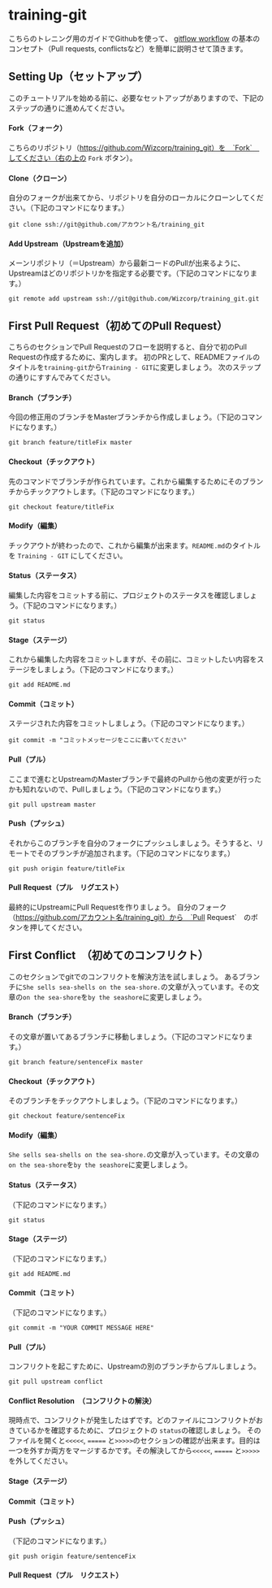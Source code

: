 training-git
============
こちらのトレニング用のガイドでGithubを使って、 [gitflow workflow](http://keijinsonyaban.blogspot.jp/2010/10/successful-git-branching-model.html) の基本のコンセプト（Pull requests, conflictsなど）を簡単に説明させて頂きます。

Setting Up（セットアップ）
----------
このチュートリアルを始める前に、必要なセットアップがありますので、下記のステップの通りに進めんてください。

#### Fork（フォーク）
こちらのリポジトリ（https://github.com/Wizcorp/training_git）を　`Fork`　してください（右の上の `Fork` ボタン）。

#### Clone（クローン）
自分のフォークが出来てから、リポジトリを自分のローカルにクローンしてください。（下記のコマンドになります。）

`git clone ssh://git@github.com/アカウント名/training_git`

#### Add Upstream（Upstreamを追加）
メーンリポジトリ（＝Upstream）から最新コードのPullが出来るように、Upstreamはどのリポジトリかを指定する必要です。（下記のコマンドになります。）

`git remote add upstream ssh://git@github.com/Wizcorp/training_git.git`


First Pull Request（初めてのPull Request）
------------------
こちらのセクションでPull Requestのフローを説明すると、自分で初のPull Requestの作成するために、案内します。
初のPRとして、READMEファイルのタイトルを`training-git`から`Training - GIT`に変更しましょう。
次のステップの通りにすすんでみてください。

#### Branch（ブランチ）
今回の修正用のブランチをMasterブランチから作成しましょう。（下記のコマンドになります。）

`git branch feature/titleFix master`

#### Checkout（チックアウト）
先のコマンドでブランチが作られています。これから編集するためにそのブランチからチックアウトします。（下記のコマンドになります。）

`git checkout feature/titleFix`

#### Modify（編集）
チックアウトが終わったので、これから編集が出来ます。`README.md`のタイトルを `Training - GIT` にしてください。

#### Status（ステータス）
編集した内容をコミットする前に、プロジェクトのステータスを確認しましょう。（下記のコマンドになります。）

`git status`

#### Stage（ステージ）
これから編集した内容をコミットしますが、その前に、コミットしたい内容をステージをしましょう。（下記のコマンドになります。）

`git add README.md`

#### Commit（コミット）
ステージされた内容をコミットしましょう。（下記のコマンドになります。）

`git commit -m "コミットメッセージをここに書いてください"`

#### Pull（プル）
ここまで進むとUpstreamのMasterブランチで最終のPullから他の変更が行ったかも知れないので、Pullしましょう。（下記のコマンドになります。）

`git pull upstream master`

#### Push（プッシュ）
それからこのブランチを自分のフォークにプッシュしましょう。そうすると、リモートでそのブランチが追加されます。（下記のコマンドになります。）

`git push origin feature/titleFix`

#### Pull Request（プル　リグエスト）
最終的にUpstreamにPull Requestを作りましょう。
自分のフォーク（https://github.com/アカウント名/training_git）から　`Pull Request`　のボタンを押してください。


First Conflict　（初めてのコンフリクト）
--------------
このセクションでgitでのコンフリクトを解決方法を試しましょう。
あるブランチに`She sells sea-shells on the sea-shore.`の文章が入っています。その文章の`on the sea-shore`を`by the seashore`に変更しましょう。

#### Branch（ブランチ）

その文章が置いてあるブランチに移動しましょう。（下記のコマンドになります。）

`git branch feature/sentenceFix master`

#### Checkout（チックアウト）
そのブランチをチックアウトしましょう。（下記のコマンドになります。）

`git checkout feature/sentenceFix`

#### Modify（編集）
`She sells sea-shells on the sea-shore.`の文章が入っています。その文章の`on the sea-shore`を`by the seashore`に変更しましょう。

#### Status（ステータス）
（下記のコマンドになります。）

`git status`

#### Stage（ステージ）
（下記のコマンドになります。）

`git add README.md`

#### Commit（コミット）
（下記のコマンドになります。）

`git commit -m "YOUR COMMIT MESSAGE HERE"`

#### Pull（プル）
コンフリクトを起こすために、Upstreamの別のブランチからプルしましょう。

`git pull upstream conflict`

#### Conflict Resolution　（コンフリクトの解決）
現時点で、コンフリクトが発生したはずです。どのファイルにコンフリクトがおきているかを確認するために、プロジェクトの `status`の確認しましょう。
そのファイルを開くと`<<<<<`, `=====` と`>>>>>`のセクションの確認が出来ます。目的は一つを外すか両方をマージするかです。その解決してから`<<<<<`, `=====` と`>>>>>`を外してください。

#### Stage（ステージ）

#### Commit（コミット）

#### Push（プッシュ）
（下記のコマンドになります。）

`git push origin feature/sentenceFix`

#### Pull Request（プル　リクエスト）
